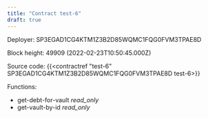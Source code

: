 ```yaml
---
title: "Contract test-6"
draft: true
---
```

Deployer: SP3EGAD1CG4KTM1Z3B2D85WQMC1FQG0FVM3TPAE8D


 



Block height: 49909 (2022-02-23T10:50:45.000Z)

Source code: {{<contractref "test-6" SP3EGAD1CG4KTM1Z3B2D85WQMC1FQG0FVM3TPAE8D test-6>}}

Functions:

* get-debt-for-vault _read_only_
* get-vault-by-id _read_only_
